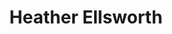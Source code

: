 ---
avatar: /images/people/heather-ellsworth.jpg
avatar_small: /images/people/heather-ellsworth_small.jpg
bio: Heather is a Software Engineer on Canonical's Ubuntu Desktop Team, a GNOME Foundation
  Member, and former Purism Librem 5 Documentation Engineer. She is also a former
  experimental high energy physics researcher at CERN working on the Atlas Detector
  and Higgs boson.
homepage: null
instagram: null
linkedin: null
title: Heather Ellsworth
twitter: null
type: guest
username: heather-ellsworth
youtube: null
---